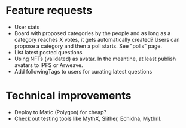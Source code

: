 # Feature requests

- User stats
- Board with proposed categories by the people and as long as a category reaches X votes, it gets automatically created? Users can propose a category and then a poll starts. See "polls" page.
- List latest posted questions
- Using NFTs (validated) as avatar. In the meantine, at least publish avatars to IPFS or Arweave.
- Add followingTags to users for curating latest questions


# Technical improvements

- Deploy to Matic (Polygon) for cheap?
- Check out testing tools like MythX, Slither, Echidna, Mythril.